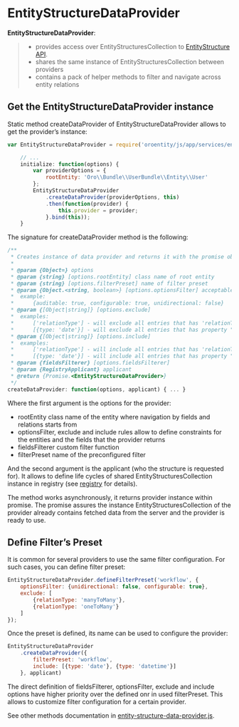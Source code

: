 <a id="bundle-docs-platform-entity-bundle-entity-structure-data-provider"></a>

# EntityStructureDataProvider

**EntityStructureDataProvider**:

> - provides access over EntityStructuresCollection to [EntityStructure API](../../../backend/entities/entity-structure-data-provider.md#dev-entities-structure-data-provider).
> - shares the same instance of EntityStructuresCollection between providers
> - contains a pack of helper methods to filter and navigate across entity relations

## Get the EntityStructureDataProvider instance

Static method createDataProvider of EntityStructureDataProvider allows to get the provider’s instance:

```javascript
var EntityStructureDataProvider = require('oroentity/js/app/services/entity-structure-data-provider');

    // ...
    initialize: function(options) {
        var providerOptions = {
            rootEntity: 'Oro\\Bundle\\UserBundle\\Entity\\User'
        };
        EntityStructureDataProvider
            .createDataProvider(providerOptions, this)
            .then(function(provider) {
                this.provider = provider;
            }.bind(this));
    }
```

The signature for createDataProvider method is the following:

```javascript
/**
 * Creates instance of data provider and returns it with the promise object
 *
 * @param {Object=} options
 * @param {string} [options.rootEntity] class name of root entity
 * @param {string} [options.filterPreset] name of filter preset
 * @param {Object.<string, boolean>} [options.optionsFilter] acceptable entity's and fields' options
 *  example:
 *      {auditable: true, configurable: true, unidirectional: false}
 * @param {[Object|string]} [options.exclude]
 *  examples:
 *      ['relationType'] - will exclude all entries that has 'relationType' key (means relational fields)
 *      [{type: 'date'}] - will exclude all entries that has property "type" equals to "date"
 * @param {[Object|string]} [options.include]
 *  examples:
 *      ['relationType'] - will include all entries that has 'relationType' key (means relational fields)
 *      [{type: 'date'}] - will include all entries that has property "type" equals to "date"
 * @param {fieldsFilterer} [options.fieldsFilterer]
 * @param {RegistryApplicant} applicant
 * @return {Promise.<EntityStructureDataProvider>}
 */
createDataProvider: function(options, applicant) { ... }
```

Where the first argument is the options for the provider:

- rootEntity class name of the entity where navigation by fields and relations starts from
- optionsFilter, exclude and include rules allow to define constraints for the entities and the fields that the provider returns
- fieldsFilterer custom filter function
- filterPreset name of the preconfigured filter

And the second argument is the applicant (who the structure is requested for). It allows to define life cycles of shared EntityStructuresCollection instance in registry (see [registry](../../../frontend/javascript/registry.md#dev-doc-frontend-registry) for details).

The method works asynchronously, it returns provider instance within promise.
The promise assures the instance EntityStructuresCollection of the provider already contains
fetched data from the server and the provider is ready to use.

## Define Filter’s Preset

It is common for several providers to use the same filter configuration.
For such cases, you can define filter preset:

```javascript
EntityStructureDataProvider.defineFilterPreset('workflow', {
    optionsFilter: {unidirectional: false, configurable: true},
    exclude: [
        {relationType: 'manyToMany'},
        {relationType: 'oneToMany'}
    ]
});
```

Once the preset is defined, its name can be used to configure the provider:

```javascript
EntityStructureDataProvider
    .createDataProvider({
        filterPreset: 'workflow',
        include: [{type: 'date'}, {type: 'datetime'}]
    }, applicant)
```

The direct definition of fieldsFilterer, optionsFilter, exclude and include options have higher priority over the defined onr in used filterPreset. This allows to customize filter configuration for a certain provider.

See other methods documentation in <a href="https://github.com/oroinc/platform/tree/4.2/src/Oro/Bundle/EntityBundle/Resources/public/js/app/services/entity-structure-data-provider.js" target="_blank">entity-structure-data-provider.js</a>.

<!-- Frontend -->
